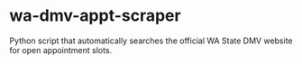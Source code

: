 # wa-dmv-appt-scraper
Python script that automatically searches the official WA State DMV website for open appointment slots.
